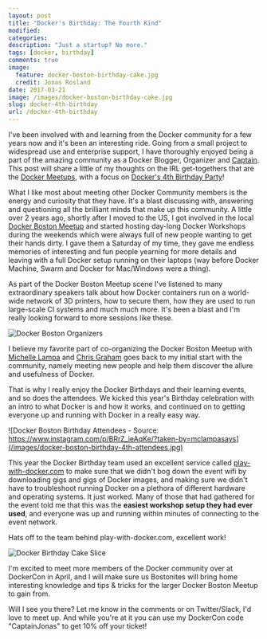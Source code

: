 ```yaml
---
layout: post
title: "Docker's Birthday: The Fourth Kind"
modified:
categories:
description: "Just a startup? No more."
tags: [docker, birthday]
comments: true
image:
  feature: docker-boston-birthday-cake.jpg
  credit: Jonas Rosland
date: 2017-03-21
image: /images/docker-boston-birthday-cake.jpg
slug: docker-4th-birthday
url: /docker-4th-birthday
---
```


I've been involved with and learning from the Docker community for a few years now and it's been an interesting ride.
Going from a small project to widespread use and enterprise support, I have thoroughly enjoyed being a part of the amazing community as a Docker Blogger, Organizer and [Captain](https://www.docker.com/community/docker-captains).
This post will share a little of my thoughts on the IRL get-togethers that are the [Docker Meetups](https://www.docker.com/community/meetup-groups), with a focus on [Docker's 4th Birthday Party](https://blog.docker.com/tag/docker-birthday/)!

What I like most about meeting other Docker Community members is the energy and curiosity that they have. It's a blast discussing with, answering and questioning all the brilliant minds that make up this community. A little over 2 years ago, shortly after I moved to the US, I got involved in the local [Docker Boston Meetup](https://meetup.com/Docker-Boston) and started hosting day-long Docker Workshops during the weekends which were always full of new people wanting to get their hands dirty. I gave them a Saturday of my time, they gave me endless memories of interesting and fun people yearning for more details and leaving with a full Docker setup running on their laptops (way before Docker Machine, Swarm and Docker for Mac/Windows were a thing).

As part of the Docker Boston Meetup scene I've listened to many extraordinary speakers talk about how Docker containers run on a world-wide network of 3D printers, how to secure them, how they are used to run large-scale CI systems and much much more. It's been a blast and I'm really looking forward to more sessions like these.

![Docker Boston Organizers](/images/docker-boston-organizers.jpg)

I believe my favorite part of co-organizing the Docker Boston Meetup with [Michelle Lampa](https://twitter.com/mclampasays) and [Chris Graham](https://twitter.com/propergrahammar) goes back to my initial start with the community, namely meeting new people and help them discover the allure and usefulness of Docker.

That is why I really enjoy the Docker Birthdays and their learning events, and so does the attendees. We kicked this year's Birthday celebration with an intro to what Docker is and how it works, and continued on to getting everyone up and running with Docker in a really easy way.

![Docker Boston Birthday Attendees - Source: https://www.instagram.com/p/BRrZ_ieAqKe/?taken-by=mclampasays](/images/docker-boston-birthday-4th-attendees.jpg)

This year the Docker Birthday team used an excellent service called [play-with-docker.com](http://play-with-docker.com) to make sure that we didn't bog down the event wifi by downloading gigs and gigs of Docker images, and making sure we didn't have to troubleshoot running Docker on a plethora of different hardware and operating systems. It just worked. Many of those that had gathered for the event told me that this was the **easiest workshop setup they had ever used**, and everyone was up and running within minutes of connecting to the event network.

Hats off to the team behind play-with-docker.com, excellent work!

![Docker Birthday Cake Slice](/images/docker-boston-birthday-cake-jonas.jpg)

I'm excited to meet more members of the Docker community over at DockerCon in April, and I will make sure us Bostonites will bring home interesting knowledge and tips & tricks for the larger Docker Boston Meetup to gain from.


Will I see you there? Let me know in the comments or on Twitter/Slack, I'd love to meet up. And while you're at it you can use my DockerCon code "CaptainJonas" to get 10% off your ticket!

